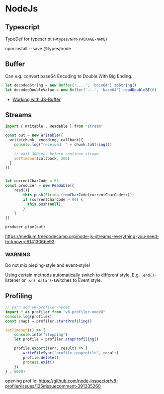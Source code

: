 # NodeJs

## Typescript
TypeDef for typescript (`@types/NPM-PACKAGE-NAME`)

npm install --save @types/node

## Buffer
Can e.g. convert base64 Encoding to Double With Big Ending.
```typescript
let decodedString = new Buffer('....', 'base64').toString()
let decodedDoubleValue = new Buffer('...', 'base64').readDoubleBE(0)
```

  * [Working with JS-Buffer](https://allenkim67.github.io/programming/2016/05/17/nodejs-buffer-tutorial.html)
  
  
## Streams
  
```typescript
import { Writable , Readable } from "stream"

const out = new Writable({
  write(chunk, encoding, callback){
    console.log("received: " + chunk.toString())
    
    // wait 300sec. before continue stream
    setTimeout(callback, 300)
  }
})


let currentCharCode = 65
const producer = new Readable({
    read(){
        this.push(String.fromCharCode(currentCharCode++));
        if (currentCharCode > 90) {
          this.push(null);
        }
    }
})

producer.pipe(out)
```

https://medium.freecodecamp.org/node-js-streams-everything-you-need-to-know-c9141306be93

### WARNING
Do not mix pieping-style and event-style! 

Using certain methods automatically switch to different style. E.g. `.end()`-listener or `.on('data')`-switches to Event style.


## Profiling
```typescript
// yarn add v8-profiler-node8
import * as profiler from "v8-profiler-node8"
console.log(profiler)
const snap1 = profiler.startProfiling()

setTimeout(() => {
    console.info("stopping")
    let profile = profiler.stopProfiling()

    profile.export((err, result) => {
        writeFileSync("profile.cpuprofile", result)
        profile.delete()
        process.exit()
    })
} , 5000)

```

opening profile: https://github.com/node-inspector/v8-profiler/issues/125#issuecomment-391335260
